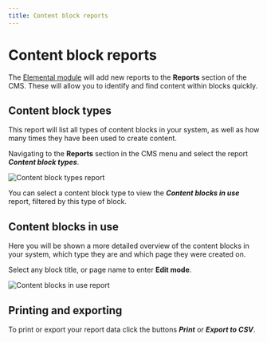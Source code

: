 ```yaml
---
title: Content block reports
---
```


# Content block reports

The [Elemental module](https://addons.silverstripe.org/add-ons/dnadesign/silverstripe-elemental) will add new
reports to the **Reports** section of the CMS. These will allow you to identify and find content within blocks quickly.

## Content block types

This report will list all types of content blocks in your system, as well as how many times they have been
used to create content.

Navigating to the **Reports** section in the CMS menu and select the report ***Content block types***.

![Content block types report](_images/report_types.png)

You can select a content block type to view the ***Content blocks in use*** report, filtered by this type of block.

## Content blocks in use

Here you will be shown a more detailed overview of the content blocks in your system, which type they are and which page they were created on.

Select any block title, or page name to enter **Edit mode**.

![Content blocks in use report](_images/report_in_use.png)

## Printing and exporting

To print or export your report data click the buttons ***Print*** or ***Export to CSV***.
